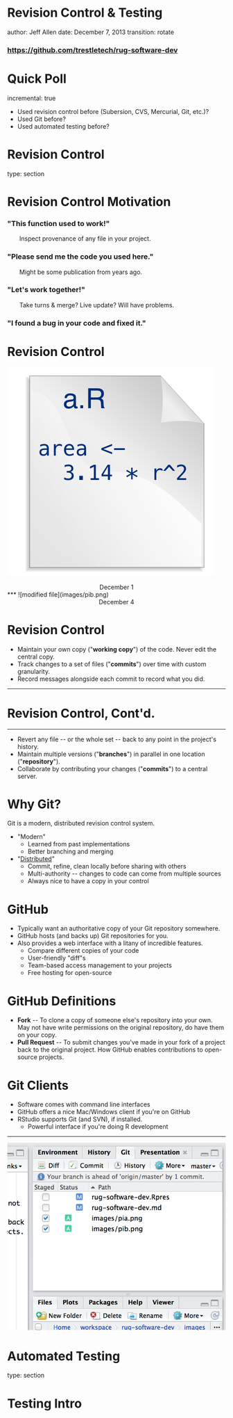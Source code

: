 
<style type="text/css">

.indent {
  padding-left: 2em !important;
}

</style>

Revision Control & Testing
========================================================
author: Jeff Allen
date: December 7, 2013
transition: rotate

### https://github.com/trestletech/rug-software-dev

Quick Poll
==========
incremental: true

- Used revision control before (Subersion, CVS, Mercurial, Git, etc.)?
- Used Git before?
- Used automated testing before?

Revision Control
==================================
type: section

Revision Control Motivation
===========================

### "This function used to work!"
<span class="indent">Inspect provenance of any file in your project.</span>

### "Please send me the code you used here."
<span class="indent">Might be some publication from years ago.</span>

### "Let's work together!"
<span class="indent">Take turns & merge? Live update? Will have problems.</span>

### "I found a bug in your code and fixed it."

Revision Control
================

![original file](images/pia.png)
<div style="text-align: center; width: 100%;">December 1</div>
***
![modified file](images/pib.png)
<div style="text-align: center; width: 100%;">December 4</div>

Revision Control
================

- Maintain your own copy ("**working copy**") of the code. Never edit the central copy.
- Track changes to a set of files ("**commits**") over time with custom granularity.
- Record messages alongside each commit to record what you did.

***

Revision Control, Cont'd.
=========================

***

- Revert any file -- or the whole set -- back to any point in the project's history.
- Maintain multiple versions ("**branches**") in parallel in one location ("**repository**").
- Collaborate by contributing your changes ("**commits**") to a central server.

Why Git?
========

Git is a modern, distributed revision control system.

- "Modern"
  - Learned from past implementations
  - Better branching and merging
- "[Distributed](http://hginit.com/00.html)"
  - Commit, refine, clean locally before sharing with others
  - Multi-authority -- changes to code can come from multiple sources
  - Always nice to have a copy in your control

GitHub
======

- Typically want an authoritative copy of your Git repository somewhere.
- GitHub hosts (and backs up) Git repositories for you.
- Also provides a web interface with a litany of incredible features.
  - Compare different copies of your code
  - User-friendly "diff"s
  - Team-based access management to your projects
  - Free hosting for open-source

GitHub Definitions
==================

- **Fork** -- To clone a copy of someone else's repository into your own. May not have write permissions on the original repository, do have them on your copy.
- **Pull Request** -- To submit changes you've made in your fork of a project back to the original project. How GitHub enables contributions to open-source projects.

Git Clients
===========

- Software comes with command line interfaces
- GitHub offers a nice Mac/Windows client if you're on GitHub
- RStudio supports Git (and SVN), if installed.
  - Powerful interface if you're doing R development

***

![Git in RStudio](images/rstudio-git.png)

Automated Testing
==================================
type: section

Testing Intro
=============

